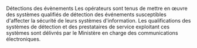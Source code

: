 Détections des évènements
Les opérateurs sont tenus de mettre en œuvre des systèmes qualifiés de détection des événements susceptibles d'affecter la sécurité de leurs systèmes d'information.
Les qualifications des systèmes de détection et des prestataires de service exploitant ces systèmes sont délivrés par le Ministère en charge des communications électroniques.